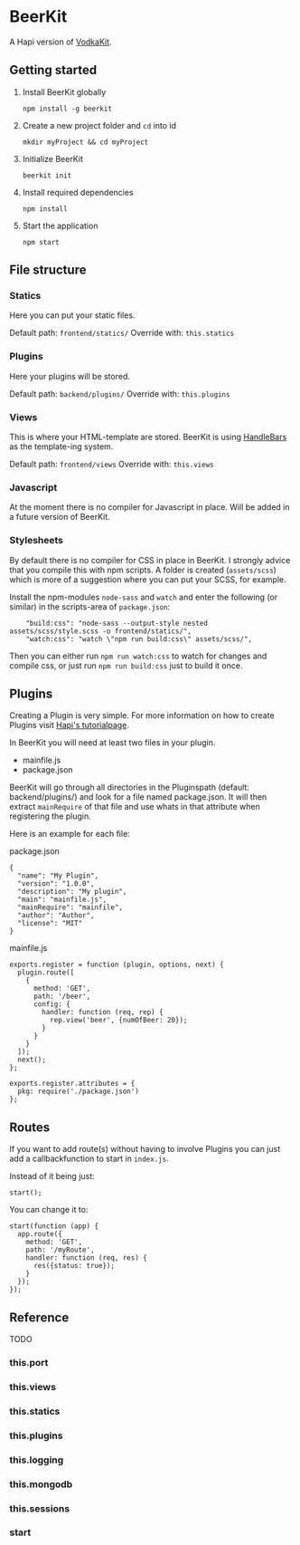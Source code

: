 # BeerKit

A Hapi version of [VodkaKit](https://github.com/Arood/VodkaKit).

## Getting started

1.  Install BeerKit globally

        npm install -g beerkit

2.  Create a new project folder and `cd` into id

        mkdir myProject && cd myProject

3.  Initialize BeerKit

        beerkit init

4.  Install required dependencies

        npm install

5.  Start the application

        npm start


## File structure

### Statics

Here you can put your static files.

Default path: `frontend/statics/`
Override with: `this.statics`

### Plugins

Here your plugins will be stored.

Default path: `backend/plugins/`
Override with: `this.plugins`

### Views

This is where your HTML-template are stored. BeerKit is using [HandleBars](http://handlebarsjs.com/) as the template-ing system.

Default path: `frontend/views`
Override with: `this.views`

### Javascript

At the moment there is no compiler for Javascript in place. Will be added in a future version of BeerKit.

### Stylesheets

By default there is no compiler for CSS in place in BeerKit. I strongly advice that you compile this with npm scripts. A folder is created (`assets/scss`) which is more of a suggestion where you can put your SCSS, for example.

Install the npm-modules `node-sass` and `watch` and enter the following (or similar) in the scripts-area of `package.json`:

        "build:css": "node-sass --output-style nested assets/scss/style.scss -o frontend/statics/",
        "watch:css": "watch \"npm run build:css\" assets/scss/",

Then you can either run `npm run watch:css` to watch for changes and compile css, or just run `npm run build:css` just to build it once.

## Plugins

Creating a Plugin is very simple. For more information on how to create Plugins visit [Hapi's tutorialpage](http://hapijs.com/tutorials/plugins).

In BeerKit you will need at least two files in your plugin.

* mainfile.js
* package.json

BeerKit will go through all directories in the Pluginspath (default: backend/plugins/) and look for a file named package.json. It will then extract `mainRequire` of that file and use whats in that attribute when registering the plugin.

Here is an example for each file:

package.json

    {
      "name": "My Plugin",
      "version": "1.0.0",
      "description": "My plugin",
      "main": "mainfile.js",
      "mainRequire": "mainfile",
      "author": "Author",
      "license": "MIT"
    }

mainfile.js

    exports.register = function (plugin, options, next) {
      plugin.route([
        {
          method: 'GET',
          path: '/beer',
          config: {
            handler: function (req, rep) {
              rep.view('beer', {numOfBeer: 20});
            }
          }
        }
      ]);
      next();
    };

    exports.register.attributes = {
      pkg: require('./package.json')
    };

## Routes

If you want to add route(s) without having to involve Plugins you can just add a callbackfunction to start in `index.js`.

Instead of it being just:

    start();

You can change it to:

    start(function (app) {
      app.route({
        method: 'GET',
        path: '/myRoute',
        handler: function (req, res) {
          res({status: true});
        }
      });
    });

## Reference

TODO

### this.port

### this.views

### this.statics

### this.plugins

### this.logging

### this.mongodb

### this.sessions

### start
